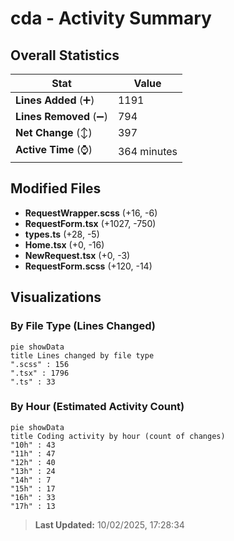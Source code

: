 # cda - Activity Summary 

## Overall Statistics

| Stat                   | Value                                                             |
| ---------------------- | ----------------------------------------------------------------- |
| **Lines Added** (➕)   | 1191                                          |
| **Lines Removed** (➖) | 794                                        |
| **Net Change** (↕)    | 397                |
| **Active Time** (⌚)   | 364 minutes |


## Modified Files
- **RequestWrapper.scss** (+16, -6)
- **RequestForm.tsx** (+1027, -750)
- **types.ts** (+28, -5)
- **Home.tsx** (+0, -16)
- **NewRequest.tsx** (+0, -3)
- **RequestForm.scss** (+120, -14)

## Visualizations

### By File Type (Lines Changed)

```mermaid
pie showData
title Lines changed by file type
".scss" : 156
".tsx" : 1796
".ts" : 33
```

### By Hour (Estimated Activity Count)

```mermaid
pie showData
title Coding activity by hour (count of changes)
"10h" : 43
"11h" : 47
"12h" : 40
"13h" : 24
"14h" : 7
"15h" : 17
"16h" : 33
"17h" : 13
```


> **Last Updated:** 10/02/2025, 17:28:34